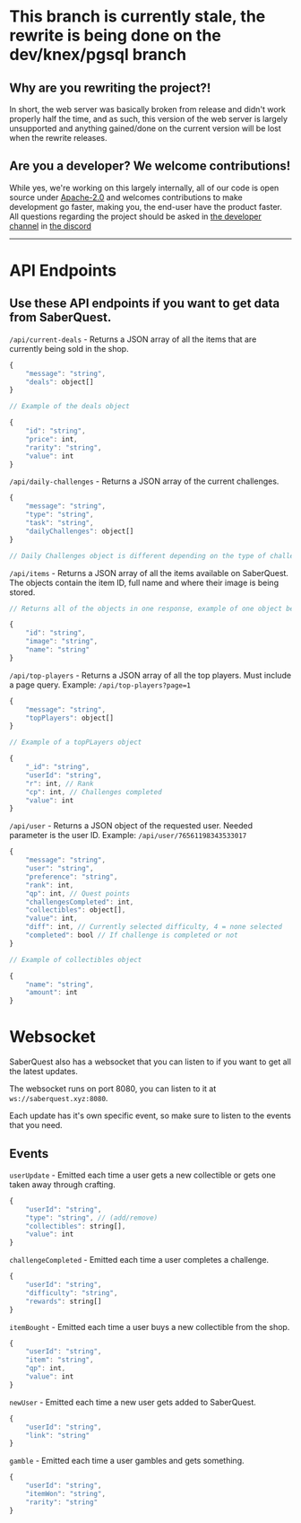 # This branch is currently stale, the rewrite is being done on the dev/knex/pgsql branch

## Why are you rewriting the project?!

In short, the web server was basically broken from release and didn't work properly half the time, and as such, this version of the web server is largely unsupported and anything gained/done on the current version will be lost when the rewrite releases.

## Are you a developer? We welcome contributions!

While yes, we're working on this largely internally, all of our code is open source under [Apache-2.0](https://www.apache.org/licenses/LICENSE-2.0) and welcomes contributions to make development go faster, making you, the end-user have the product faster. All questions regarding the project should be asked in [the developer channel](https://canary.discord.com/channels/1036356704742416505/1139295840465342558) in [the discord](https://discord.gg/ZRvXXqd9jM)

---

# API Endpoints

## Use these API endpoints if you want to get data from SaberQuest.

`/api/current-deals` - Returns a JSON array of all the items that are currently
being sold in the shop.

```js
{
    "message": "string",
    "deals": object[]
}

// Example of the deals object

{
    "id": "string",
    "price": int,
    "rarity": "string",
    "value": int
}
```

`/api/daily-challenges` - Returns a JSON array of the current challenges.

```js
{
    "message": "string",
    "type": "string",
    "task": "string",
    "dailyChallenges": object[]
}

// Daily Challenges object is different depending on the type of challenge.
```

`/api/items` - Returns a JSON array of all the items available on SaberQuest.
The objects contain the item ID, full name and where their image is being
stored.

```js
// Returns all of the objects in one response, example of one object below.

{
    "id": "string",
    "image": "string",
    "name": "string"
}
```

`/api/top-players` - Returns a JSON array of all the top players. Must include a
page query. Example: `/api/top-players?page=1`

```js
{
    "message": "string",
    "topPlayers": object[]
}

// Example of a topPLayers object

{
    "_id": "string",
    "userId": "string",
    "r": int, // Rank
    "cp": int, // Challenges completed
    "value": int
}
```

`/api/user` - Returns a JSON object of the requested user. Needed parameter is
the user ID. Example: `/api/user/76561198343533017`

```js
{
    "message": "string",
    "user": "string",
    "preference": "string",
    "rank": int,
    "qp": int, // Quest points
    "challengesCompleted": int,
    "collectibles": object[],
    "value": int,
    "diff": int, // Currently selected difficulty, 4 = none selected
    "completed": bool // If challenge is completed or not
}

// Example of collectibles object

{
    "name": "string",
    "amount": int
}
```

# Websocket

SaberQuest also has a websocket that you can listen to if you want to get all
the latest updates.

The websocket runs on port 8080, you can listen to it at `ws://saberquest.xyz:8080`.

Each update has it's own specific event, so make sure to listen to the events
that you need.

## Events

`userUpdate` - Emitted each time a user gets a new collectible or gets one taken
away through crafting.

```js
{
    "userId": "string",
    "type": "string", // (add/remove)
    "collectibles": string[],
    "value": int
}
```

`challengeCompleted` - Emitted each time a user completes a challenge.

```js
{
    "userId": "string",
    "difficulty": "string",
    "rewards": string[]
}
```

`itemBought` - Emitted each time a user buys a new collectible from the shop.

```js
{
    "userId": "string",
    "item": "string",
    "qp": int,
    "value": int
}
```

`newUser` - Emitted each time a new user gets added to SaberQuest.

```js
{
    "userId": "string",
    "link": "string"
}
```

`gamble` - Emitted each time a user gambles and gets something.

```js
{
    "userId": "string",
    "itemWon": "string",
    "rarity": "string"
}
```
